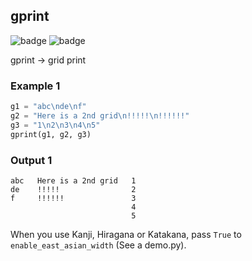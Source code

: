 ## gprint
![badge](https://img.shields.io/badge/Python-3.6-brightgreen?style=flat-square) ![badge](https://img.shields.io/badge/version-1.1.0-blue?style=flat-square)

gprint -> grid print

### Example 1
```python
g1 = "abc\nde\nf"
g2 = "Here is a 2nd grid\n!!!!!\n!!!!!!"
g3 = "1\n2\n3\n4\n5"
gprint(g1, g2, g3)
```
### Output 1
```        
abc   Here is a 2nd grid   1
de    !!!!!                2
f     !!!!!!               3
                           4
                           5
```
When you use Kanji, Hiragana or Katakana, pass `True` to `enable_east_asian_width` (See a demo.py).